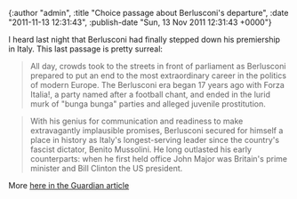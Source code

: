 

{:author "admin", :title "Choice passage about Berlusconi's departure", :date "2011-11-13 12:31:43", :publish-date "Sun, 13 Nov 2011 12:31:43 +0000"}



<!-- content below -->

I heard last night that Berlusconi had finally stepped down his premiership in Italy. This last passage is pretty surreal:

> All day, crowds took to the streets in front of parliament as Berlusconi prepared to put an end to the most extraordinary career in the politics of modern Europe. The Berlusconi era began 17 years ago with Forza Italia!, a party named after a football chant, and ended in the lurid murk of "bunga bunga" parties and alleged juvenile prostitution.

> With his genius for communication and readiness to make extravagantly implausible promises, Berlusconi secured for himself a place in history as Italy's longest-serving leader since the country's fascist dictator, Benito Mussolini. He long outlasted his early counterparts: when he first held office John Major was Britain's prime minister and Bill Clinton the US president.

More [here in the Guardian article](https://www.readability.com/articles/rqc17pt7)

